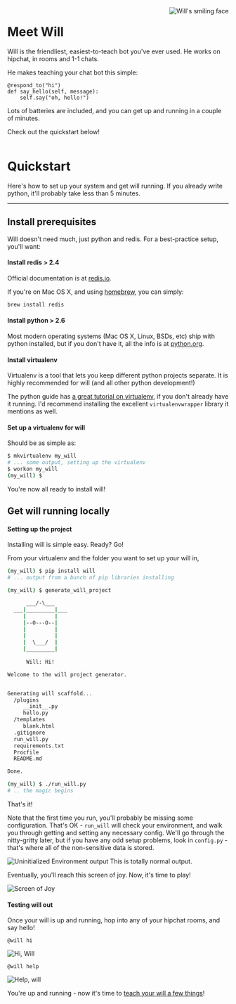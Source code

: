 <img align="right" src="/img/will-head.png" alt="Will's smiling face" title="Will's smiling face" style="border:0;" />


# Meet Will

Will is the friendliest, easiest-to-teach bot you've ever used.  He works on hipchat, in rooms and 1-1 chats.

He makes teaching your chat bot this simple:

```
@respond_to("hi")
def say_hello(self, message):
    self.say("oh, hello!")
```

Lots of batteries are included, and you can get up and running in a couple of minutes.

Check out the quickstart below!

<div style="width:100%;clear:both;"></div>

# Quickstart

Here's how to set up your system and get will running.  If you already write python, it'll probably take less than 5 minutes.

---

## Install prerequisites

Will doesn't need much, just python and redis.  For a best-practice setup, you'll want:

#### Install redis > 2.4

Official documentation is at [redis.io](http://redis.io/).

If you're on Mac OS X, and using [homebrew](http://brew.sh/), you can simply:

```bash
brew install redis
```

#### Install python > 2.6

Most modern operating systems (Mac OS X, Linux, BSDs, etc) ship with python installed, but if you don't have it, all the info is at [python.org](https://www.python.org/).

#### Install virtualenv

Virtualenv is a tool that lets you keep different python projects separate. It is highly recommended for will (and all other python development!)

The python guide has [a great tutorial on virtualenv](http://docs.python-guide.org/en/latest/dev/virtualenvs/), if you don't already have it running.  I'd recommend installing the excellent `virtualenvwrapper` library it mentions as well.

#### Set up a virtualenv for will

Should be as simple as:

```bash
$ mkvirtualenv my_will
# ... some output, setting up the virtualenv
$ workon my_will
(my_will) $ 
```

You're now all ready to install will!



## Get will running locally

#### Setting up the project

Installing will is simple easy.  Ready? Go!

From your virtualenv and the folder you want to set up your will in,

```bash
(my_will) $ pip install will
# ... output from a bunch of pip libraries installing

(my_will) $ generate_will_project

      ___/-\___
  ___|_________|___
     |         |
     |--O---O--|
     |         |
     |         |
     |  \___/  |
     |_________|
           
      Will: Hi!

Welcome to the will project generator.


Generating will scaffold...
  /plugins
     __init__.py
     hello.py
  /templates
     blank.html
  .gitignore
  run_will.py
  requirements.txt
  Procfile
  README.md

Done.

(my_will) $ ./run_will.py
# .. the magic begins
```

That's it!  

Note that the first time you run, you'll probably be missing some configuration. That's OK - `run_will` will check your environment, and walk you through getting and setting any necessary config.  We'll go through the nitty-gritty later, but if you have any odd setup problems, look in `config.py` - that's where all of the non-sensitive data is stored.

![Uninitialized Environment output](/img/uninitialized_env.gif)
This is totally normal output.

Eventually, you'll reach this screen of joy.  Now, it's time to play!

![Screen of Joy](/img/screen_of_joy.gif)

#### Testing will out

Once your will is up and running, hop into any of your hipchat rooms, and say hello!

`@will hi`

![Hi, Will](/img/hi.gif)

`@will help`

![Help, will](/img/help.gif)

You're up and running - now it's time to [teach your will a few things](plugins/basics.md)!